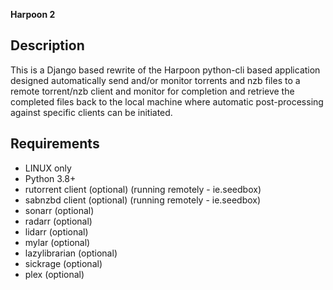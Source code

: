 **Harpoon 2**


**Description**
---------
This is a Django based rewrite of the Harpoon python-cli based application designed automatically send and/or monitor torrents and nzb files to a remote torrent/nzb client and monitor for completion and retrieve the completed files back to the local machine where automatic post-processing against specific clients can be initiated.

**Requirements**
----------
- LINUX only
- Python 3.8+
- rutorrent client (optional) (running remotely - ie.seedbox)
- sabnzbd client (optional) (running remotely - ie.seedbox)
- sonarr        (optional)
- radarr        (optional)
- lidarr        (optional)
- mylar         (optional)
- lazylibrarian (optional)
- sickrage      (optional)
- plex          (optional)
